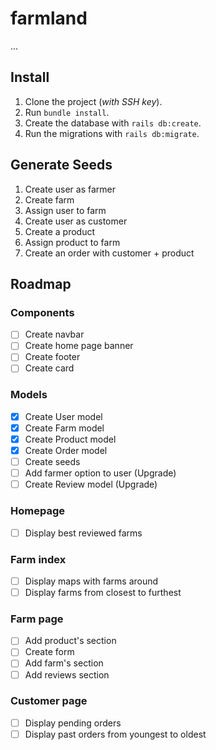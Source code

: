 # farmland

...

## Install

1. Clone the project (*with SSH key*).
2. Run `bundle install`.
3. Create the database with `rails db:create`.
4. Run the migrations with `rails db:migrate`.

## Generate Seeds

1. Create user as farmer
2. Create farm
3. Assign user to farm
4. Create user as customer
5. Create a product
6. Assign product to farm
7. Create an order with customer + product

## Roadmap

### Components

- [ ] Create navbar
- [ ] Create home page banner
- [ ] Create footer
- [ ] Create card

### Models

- [x] Create User model
- [x] Create Farm model
- [x] Create Product model
- [x] Create Order model
- [ ] Create seeds
- [ ] Add farmer option to user (Upgrade)
- [ ] Create Review model (Upgrade)

### Homepage

- [ ] Display best reviewed farms

### Farm index

- [ ] Display maps with farms around
- [ ] Display farms from closest to furthest

### Farm page

- [ ] Add product's section
- [ ] Create form
- [ ] Add farm's section
- [ ] Add reviews section

### Customer page

- [ ] Display pending orders
- [ ] Display past orders from youngest to oldest
